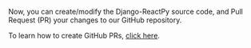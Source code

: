 Now, you can create/modify the Django-ReactPy source code, and Pull Request (PR) your changes to our GitHub repository.

To learn how to create GitHub PRs, [click here](https://docs.github.com/en/pull-requests/collaborating-with-pull-requests/proposing-changes-to-your-work-with-pull-requests/creating-a-pull-request).
